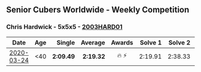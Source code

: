 ## Senior Cubers Worldwide - Weekly Competition
### Chris Hardwick - 5x5x5 - [2003HARD01](https://www.worldcubeassociation.org/persons/2003HARD01?event=555)

| Date | Age | Single | Average | Awards | Solve 1 | Solve 2 | Solve 3 | Solve 4 | Solve 5 | Video |
| :--: | :--: | --: | --: | :--: | --: | --: | --: | --: | --: | :-- |
| [2020-03-24](../../results/555/2020-03-24.md) | <40 | **2:09.49** | **2:19.32** | 🔥 ⚡ | 2:19.91 | 2:38.33 | 2:26.93 | 2:11.12 | **2:09.49** | [Link](https://www.facebook.com/events/5078365835514885/permalink/5107384065946395/) |


<!-- Global site tag (gtag.js) - Google Analytics -->
<script async src="https://www.googletagmanager.com/gtag/js?id=UA-86348435-3"></script>
<script>window.dataLayer = window.dataLayer || []; function gtag() {dataLayer.push(arguments);} gtag('js', new Date()); gtag('config', 'UA-86348435-3');</script>
